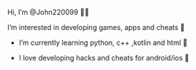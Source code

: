 Hi, I’m @John220099 👋🏻 

I’m interested in developing games, apps and cheats 🤔

- I’m currently learning python, c++ ,kotlin and html 📒

- I love developing hacks and cheats for android/ios 📲
